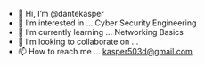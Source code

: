 - 👋 Hi, I’m @dantekasper
- 👀 I’m interested in ... Cyber Security Engineering
- 🌱 I’m currently learning ... Networking Basics
- 💞️ I’m looking to collaborate on ...
- 📫 How to reach me ... kasper503d@gmail.com

<!---
dantekasper/dantekasper is a ✨ special ✨ repository because its `README.md` (this file) appears on your GitHub profile.
You can click the Preview link to take a look at your changes.
--->
